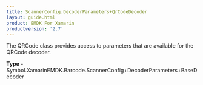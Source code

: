 ```yaml
---
title: ScannerConfig.DecoderParameters+QrCodeDecoder
layout: guide.html
product: EMDK For Xamarin 
productversion: '2.7' 
---
```

The QRCode class provides access to parameters that are available for the QRCode decoder.

**Type** - Symbol.XamarinEMDK.Barcode.ScannerConfig+DecoderParameters+BaseDecoder

